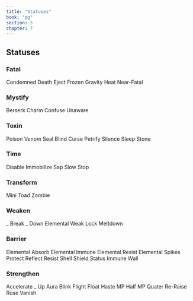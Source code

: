 ```yaml
---
title: "Statuses"
book: "pg"
section: 5
chapter: 7
---
```


## Statuses

### Fatal

Condemned
Death
Eject
Frozen
Gravity
Heat
Near-Fatal

### Mystify

Berserk
Charm
Confuse
Unaware

### Toxin

Poison
Venom
Seal
Blind
Curse
Petrify
Silence
Sleep
Stone

### Time

Disable
Immobilize
Sap
Slow
Stop

### Transform

Mini
Toad
Zombie

### Weaken

_ Break
_ Down
Elemental Weak
Lock
Meltdown

### Barrier

Elemental Absorb
Elemental Immune
Elemental Resist
Elemental Spikes
Protect
Reflect
Resist
Shell
Shield
Status Immune
Wall

### Strengthen

Accelerate
_ Up
Aura
Blink
Flight
Float
Haste
MP Half
MP Quater
Re-Raise
Ruse
Vanish

